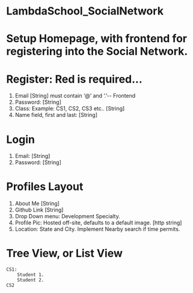 # LambdaSchool_SocialNetwork
# Setup Homepage, with frontend for registering into the Social Network.
# Register: Red is required...
  1. Email [String] must contain ‘@’ and ‘.’-- Frontend 
  2. Password: [String]
  3. Class: Example: CS1, CS2, CS3 etc.. [String]
  4. Name field, first and last: [String]
# Login
  1. Email: [String]
  2. Password: [String]
# Profiles Layout
  1. About Me [String]
  2. Github Link [String]
  3. Drop Down menu: Development Specialty.
  4. Profile Pic: Hosted off-site, defaults to a default image. [http string]
  5. Location: State and City. Implement Nearby search if time permits.
# Tree View, or List View
    CS1:
        Student 1.
        Student 2.
    CS2 

